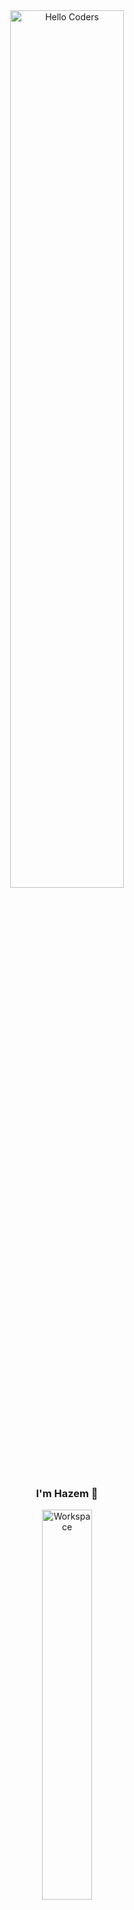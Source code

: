 <div align="center" width="50%">

<img src="https://github.com/SP-XD/SP-XD/blob/main/images/hellocoders_rounded.gif?raw=true" alt="Hello Coders" width="60%"/>  
<h3>I'm Hazem 👋</h3>

<img src="https://github.com/SP-XD/SP-XD/blob/main/images/dev-working_rounded.gif?raw=true" alt="Workspace" width="40%"/> <br>

<details>
<summary><strong>Busy coding & vibing to 🎧</strong></summary>

[![Spotify](https://spotify-readme.sp-xd.vercel.app/api/spotify)](https://open.spotify.com/user/somnathpaul)

</details>

![Profile Views](https://komarev.com/ghpvc/?username=hazemahmadmohamed&style=flat&color=orange&label=PROFILE+VIEWS)
![Hits](https://hits.seeyoufarm.com/api/count/incr/badge.svg?url=https://github.com/hazemahmadmohamed&count_bg=%2379C83D&title_bg=%23555555&icon=mediafire.svg&icon_color=%23E7E7E7&title=HITS&edge_flat=false)
[![telegram badge](https://img.shields.io/badge/Hazem-grey?style=flat&logo=telegram)](https://t.me/yourusername)

</div>

---

## 👋 About Me

Hi, I'm **Hazem Ahmed**, a C++ learner passionate about **problem solving** and **algorithms**.  
I'm currently following the complete **C++ programming roadmap** from the [Programming Advices](https://www.youtube.com/@ProgrammingAdvices) YouTube channel to build a strong foundation in software development.  
I focus on writing **clean, organized, and efficient code**, and I’ve built several projects to practice what I learn.

---

## 🧠 Skills & Tools

![C++](https://img.shields.io/badge/C%2B%2B-00599C?style=flat&logo=c%2B%2B&logoColor=white)
![Problem Solving](https://img.shields.io/badge/Problem%20Solving-000000?style=flat)
![Algorithms](https://img.shields.io/badge/Algorithms-007ACC?style=flat)
![Git](https://img.shields.io/badge/Git-E44C30?style=flat&logo=git&logoColor=white)
![Visual Studio Community](https://img.shields.io/badge/Visual%20Studio%20Community-5C2D91?style=flat&logo=visualstudio&logoColor=white)
![Windows](https://img.shields.io/badge/Windows-0078D6?style=flat&logo=windows&logoColor=white)
![Markdown](https://img.shields.io/badge/Markdown-000000?style=flat&logo=markdown&logoColor=white)
<a href="https://programmingadvices.com/" target="_blank">
  <img src="https://static-media.hotmart.com/38M0feJg_bdzpMOH1o1ZyHqhj_g=/0x120/https://uploads.teachablecdn.com/attachments/K4fTj4SWRHCoJT03mBYl_Telegram+Logos+%286%29.png" alt="Programming Advices" height="28"/>
</a>

---

## 💻 My Projects

| Project | Description | Commits |
|----------|--------------|----------|
| [🎮 Rock Paper Scissors](https://github.com/hazemahmadmohamed/Rock-Paper-Scissor) | A simple C++ game with clean logic and structure | **5 commits** |
| [🧩 Math Game](https://github.com/hazemahmadmohamed/MathGame) | Interactive math challenge built in C++ | — |
| [🏦 Bank System Project](https://github.com/hazemahmadmohamed/Bank-System-Project-1) | Console-based bank management system | **3 commits** |
| [🧮 Calculator](https://github.com/hazemahmadmohamed/Calculator) | Basic calculator app built in C++ | **1 commit** |
| [💻 ConsoleApplication1](https://github.com/hazemahmadmohamed/ConsoleApplication1) | Practice project for file handling and I/O | **2 commits** |
| [📁 hazemahmadmohamed](https://github.com/hazemahmadmohamed/hazemahmadmohamed) | My GitHub profile repository | **4 commits** |

---

## 🚀 Learning Path

Following the **Programming Advices C++ roadmap**, covering:
- Programming fundamentals (variables, loops, arrays, functions)
- File handling and data storage
- Building full console applications
- Object-Oriented Programming (coming soon)
- Large-scale project design and organization  

---

```cpp
// about me
class Hazem {
public:
    std::string skills = "C++, Problem Solving, Algorithms";
    std::string learning = "Following the Programming Advices roadmap using VS Community";
    std::string strengths = "Strong fundamentals, persistence, logical mindset";
    std::string projects[5] = {
        "Rock Paper Scissors",
        "Math Game",
        "Bank System Project",
        "ConsoleApplication1",
        "Calculator"
    };
};
